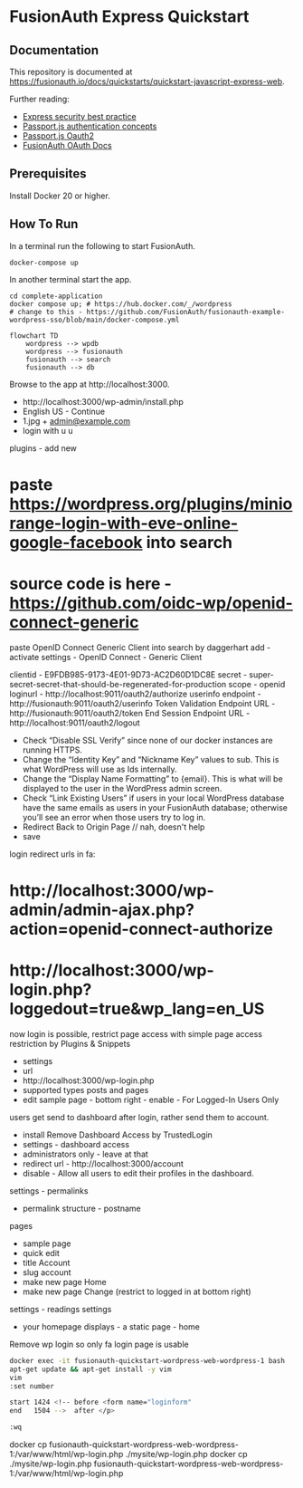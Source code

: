 # FusionAuth Express Quickstart

## Documentation

This repository is documented at https://fusionauth.io/docs/quickstarts/quickstart-javascript-express-web.

Further reading:
- [Express security best practice](https://expressjs.com/en/advanced/best-practice-security.html)
- [Passport.js authentication concepts](https://www.passportjs.org/concepts/authentication/downloads/html)
- [Passport.js Oauth2](https://github.com/jaredhanson/passport-oauth2)
- [FusionAuth OAuth Docs](https://fusionauth.io/docs/v1/tech/oauth/endpoints)

## Prerequisites

Install Docker 20 or higher.

## How To Run

In a terminal run the following to start FusionAuth.

```shell
docker-compose up
```

In another terminal start the app.

```shell
cd complete-application
docker compose up; # https://hub.docker.com/_/wordpress
# change to this - https://github.com/FusionAuth/fusionauth-example-wordpress-sso/blob/main/docker-compose.yml
```

```mermaid
flowchart TD
    wordpress --> wpdb
    wordpress --> fusionauth
    fusionauth --> search
    fusionauth --> db
```

Browse to the app at http://localhost:3000.

- http://localhost:3000/wp-admin/install.php
- English US - Continue
- 1.jpg + admin@example.com
- login with u u

plugins - add new
# paste https://wordpress.org/plugins/miniorange-login-with-eve-online-google-facebook into search
# source code is here - https://github.com/oidc-wp/openid-connect-generic
paste OpenID Connect Generic Client into search by daggerhart
add - activate
settings - OpenID Connect - Generic Client

clientid - E9FDB985-9173-4E01-9D73-AC2D60D1DC8E
secret - super-secret-secret-that-should-be-regenerated-for-production
scope - openid
loginurl - http://localhost:9011/oauth2/authorize
userinfo endpoint - http://fusionauth:9011/oauth2/userinfo
Token Validation Endpoint URL - http://fusionauth:9011/oauth2/token
End Session Endpoint URL - http://localhost:9011/oauth2/logout

- Check “Disable SSL Verify” since none of our docker instances are running HTTPS.
- Change the “Identity Key” and “Nickname Key” values to sub. This is what WordPress will use as Ids internally.
- Change the “Display Name Formatting” to {email}. This is what will be displayed to the user in the WordPress admin screen.
- Check “Link Existing Users” if users in your local WordPress database have the same emails as users in your FusionAuth database; otherwise you’ll see an error when those users try to log in.
- Redirect Back to Origin Page // nah, doesn't help
- save

login redirect urls in fa:
# http://localhost:3000/wp-admin/admin-ajax.php?action=openid-connect-authorize
# http://localhost:3000/wp-login.php?loggedout=true&wp_lang=en_US

now login is possible, restrict page access with simple page access restriction by Plugins & Snippets
- settings
- url
- http://localhost:3000/wp-login.php
- supported types posts and pages
- edit sample page - bottom right - enable - For Logged-In Users Only

users get send to dashboard after login, rather send them to account.
- install Remove Dashboard Access by TrustedLogin
- settings - dashboard access
- administrators only - leave at that
- redirect url - http://localhost:3000/account
- disable - Allow all users to edit their profiles in the dashboard.

settings - permalinks
- permalink structure - postname

pages
- sample page
- quick edit
- title Account
- slug account
- make new page Home
- make new page Change (restrict to logged in at bottom right)

settings - readings settings
- your homepage displays - a static page - home

Remove wp login so only fa login page is usable
```bash
docker exec -it fusionauth-quickstart-wordpress-web-wordpress-1 bash
apt-get update && apt-get install -y vim
vim
:set number

start 1424 <!-- before <form name="loginform"
end   1504 -->  after </p>

:wq
```

docker cp fusionauth-quickstart-wordpress-web-wordpress-1:/var/www/html/wp-login.php ./mysite/wp-login.php
docker cp ./mysite/wp-login.php fusionauth-quickstart-wordpress-web-wordpress-1:/var/www/html/wp-login.php